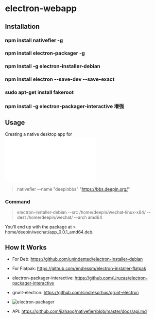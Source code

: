 # electron-webapp

## Installation


### npm install nativefier -g
### npm install electron-packager -g
### npm install -g electron-installer-debian
### npm install electron --save-dev --save-exact
### sudo apt-get install fakeroot

### npm install -g electron-packager-interactive 增强



## Usage


Creating a native desktop app for ![deepin bbs](bbs.deepin.org)

> nativefier --name "deepinbbs" "https://bbs.deepin.org/"

### Command

> electron-installer-debian --src /home/deepin/wechat-linux-x64/ --dest /home/deepin/wechat/ --arch amd64

You'll end up with the package at > home/deepin/wechat/app_0.0.1_amd64.deb.


## How It Works

* For Deb: https://github.com/unindented/electron-installer-debian
* For Flatpak: https://github.com/endlessm/electron-installer-flatpak
* electron-packager-interactive: https://github.com/Urucas/electron-packager-interactive
* grunt-electron: https://github.com/sindresorhus/grunt-electron

* ![electron-packager ](https://www.npmjs.com/package/electron-packager)

* API: https://github.com/jiahaog/nativefier/blob/master/docs/api.md

